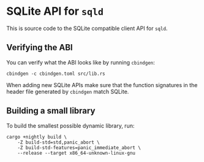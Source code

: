 # SQLite API for `sqld`

This is source code to the SQLite compatible client API for `sqld`.

## Verifying the ABI

You can verify what the ABI looks like by running `cbindgen`:

```console
cbindgen -c cbindgen.toml src/lib.rs
```

When adding new SQLite APIs make sure that the function signatures in the header file generated by `cbindgen` match SQLite.

## Building a small library

To build the smallest possible dynamic library, run:

```console
cargo +nightly build \
	-Z build-std=std,panic_abort \
	-Z build-std-features=panic_immediate_abort \
	--release --target x86_64-unknown-linux-gnu
```
